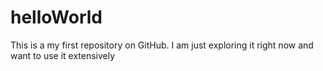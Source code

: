 # helloWorld
This is a my first repository on GitHub.
I am just exploring it right now and want to use it extensively
